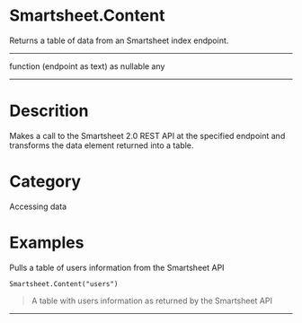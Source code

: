 ﻿# Smartsheet.Content
Returns a table of data from an Smartsheet index endpoint.
***
function (endpoint as text) as nullable any
***
# Descrition 
Makes a call to the Smartsheet 2.0 REST API at the specified endpoint and transforms the data element returned into a table.
# Category 
Accessing data
# Examples 
Pulls a table of users information from the Smartsheet API
```
Smartsheet.Content("users")
```
> A table with users information as returned by the Smartsheet API
***
